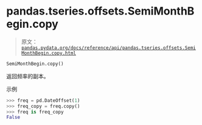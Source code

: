 # pandas.tseries.offsets.SemiMonthBegin.copy

> 原文：[`pandas.pydata.org/docs/reference/api/pandas.tseries.offsets.SemiMonthBegin.copy.html`](https://pandas.pydata.org/docs/reference/api/pandas.tseries.offsets.SemiMonthBegin.copy.html)

```py
SemiMonthBegin.copy()
```

返回频率的副本。

示例

```py
>>> freq = pd.DateOffset(1)
>>> freq_copy = freq.copy()
>>> freq is freq_copy
False 
```
